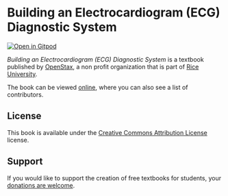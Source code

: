 # Building an Electrocardiogram (ECG) Diagnostic System

[![Open in Gitpod](https://gitpod.io/button/open-in-gitpod.svg)](https://gitpod.io/from-referrer/)

_Building an Electrocardiogram (ECG) Diagnostic System_ is a textbook published by [OpenStax](https://openstax.org/), a non profit organization that is part of [Rice University](https://www.rice.edu/).

The book can be viewed [online](https://github.com/cnx-user-books/cnxbook-building-an-electrocardiogram-ecg-diagnostic-system/releases/latest), where you can also see a list of contributors.

## License
This book is available under the [Creative Commons Attribution License](./LICENSE) license.

## Support
If you would like to support the creation of free textbooks for students, your [donations are welcome](https://riceconnect.rice.edu/donation/support-openstax-banner).
